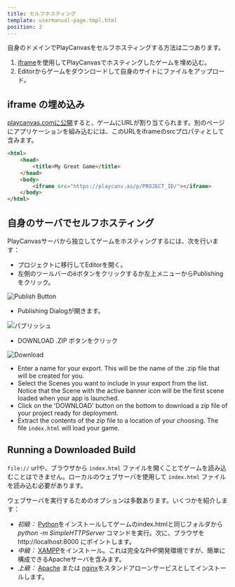 ```yaml
---
title: セルフホスティング
template: usermanual-page.tmpl.html
position: 2
---
```


自身のドメインでPlayCanvasをセルフホスティングする方法は二つあります。

1. [iframe][1]を使用してPlayCanvasでホスティングしたゲームを埋め込む。
2. Editorからゲームをダウンロードして自身のサイトにファイルをアップロード。

## iframe の埋め込み

[playcanvas.comに公開][2]すると、ゲームにURLが割り当てられます。別のページにアプリケーションを組み込むには、このURLをiframeのsrcプロパティとして含みます。

```html
<html>
    <head>
        <title>My Great Game</title>
    </head>
    <body>
        <iframe src="https://playcanv.as/p/PROJECT_ID/"></iframe>
    </body>
</html>
```

## 自身のサーバでセルフホスティング

PlayCanvasサーバから独立してゲームをホスティングするには、次を行います：

* プロジェクトに移行してEditorを開く。
* 左側のツールバーの<span class="pc-icon" style="font-size">&#57911;</span>ボタンをクリックするか左上メニューからPublishingをクリック。

![Publish Button][3]

* Publishing Dialogが開きます。

![パブリッシュ][4]

* DOWNLOAD .ZIP ボタンをクリック

![Download][5]

* Enter a name for your export. This will be the name of the .zip file that will be created for you.
* Select the Scenes you want to include in your export from the list. Notice that the Scene with the active banner icon will be the first scene loaded when your app is launched.
* Click on the 'DOWNLOAD' button on the bottom to download a zip file of your project ready for deployment.
* Extract the contents of the zip file to a location of your choosing. The file `index.html` will load your game.

## Running a Downloaded Build

`file://` urlや、ブラウザから `index.html` ファイルを開くことでゲームを読み込むことはできません。ローカルのウェブサーバを使用して `index.html` ファイルを読み込む必要があります。

ウェブサーバを実行するためのオプションは多数あります。いくつかを紹介します：

* *初級：* [Python][6]をインストールしてゲームのindex.htmlと同じフォルダから*python -m SimpleHTTPServer* コマンドを実行。次に、ブラウザを http://localhost:8000 にポイントします。
* *中級：* [XAMPP][7]をインストール。これは完全なPHP開発環境ですが、簡単に構成できるApacheサーバを含みます。
* *上級：* [Apache][8] または [nginx][9]をスタンドアローンサービスとしてインストールします。

[1]: https://developer.mozilla.org/en-US/docs/Web/HTML/Element/iframe
[2]: /user-manual/publishing/web/playcanvas-hosting
[3]: /images/user-manual/publishing/toolbar-publish.png
[4]: /images/user-manual/publishing/dialog-publish.png
[5]: /images/user-manual/publishing/dialog-publish-download.png
[6]: https://www.python.org/
[7]: https://www.apachefriends.org/index.html
[8]: https://httpd.apache.org/
[9]: https://www.nginx.com/

